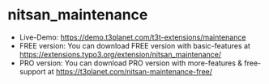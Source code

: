 # nitsan_maintenance

- Live-Demo: https://demo.t3planet.com/t3t-extensions/maintenance
- FREE version: You can download FREE version with basic-features at https://extensions.typo3.org/extension/nitsan_maintenance/
- PRO version: You can download PRO version with more-features & free-support at https://t3planet.com/nitsan-maintenance-free/

